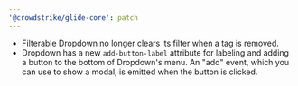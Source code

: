 ```yaml
---
'@crowdstrike/glide-core': patch
---
```


- Filterable Dropdown no longer clears its filter when a tag is removed.
- Dropdown has a new `add-button-label` attribute for labeling and adding a button to the bottom of Dropdown's menu.
  An "add" event, which you can use to show a modal, is emitted when the button is clicked.
